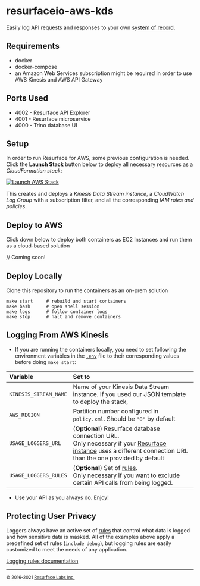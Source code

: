 # resurfaceio-aws-kds
Easily log API requests and responses to your own [system of record](https://resurface.io/).

## Requirements

* docker
* docker-compose
* an Amazon Web Services subscription might be required in order to use AWS Kinesis and AWS API Gateway

## Ports Used

* 4002 - Resurface API Explorer
* 4001 - Resurface microservice
* 4000 - Trino database UI

## Setup

In order to run Resurface for AWS, some previous configuration is needed. Click the **Launch Stack** button below to deploy all necessary resources as a _CloudFormation stack_:

[![Launch AWS Stack](https://s3.amazonaws.com/cloudformation-examples/cloudformation-launch-stack.png)](https://console.aws.amazon.com/cloudformation/home#/stacks/create/review?stackName=resurface-api-gateway&templateURL=https%3A%2F%2Fgithub.com%2Fresurfaceio%2Faws-kds%2Fraw%2Fmaster%2Faws%2Fcloudformation-templates%2Fresurfacestack.json)

This creates and deploys a _Kinesis Data Stream instance_, a _CloudWatch Log Group_ with a subscription filter, and all the corresponding _IAM roles and policies_.

## Deploy to AWS

Click down below to deploy both containers as EC2 Instances and run them as a cloud-based solution

// Coming soon!

## Deploy Locally

Clone this repository to run the containers as an on-prem solution

```
make start     # rebuild and start containers
make bash      # open shell session
make logs      # follow container logs
make stop      # halt and remove containers
```

<a name="logging_from_aws_kinesis"/>

## Logging From AWS Kinesis

- If you are running the containers locally, you need to set following the environment variables in the [`.env`](https://github.com/resurfaceio/azure-eh/blob/master/.env) file to their corresponding values before doing `make start`:

| Variable                    | Set to                                                                                                                                          |
|:----------------------------|:------------------------------------------------------------------------------------------------------------------------------------------------|
|`KINESIS_STREAM_NAME`        |Name of your Kinesis Data Stream instance. If you used our JSON template to deploy the stack, |
|`AWS_REGION`                 |Partition number configured in `policy.xml`. Should be `"0"` by default                                                                          |
|`USAGE_LOGGERS_URL`          |(**Optional**) Resurface database connection URL.<br />Only necessary if your [Resurface instance](https://resurface.io/installation) uses a different connection URL than the one provided by default   |
|`USAGE_LOGGERS_RULES`        |(**Optional**) Set of [rules](#protecting-user-privacy).<br />Only necessary if you want to exclude certain API calls from being logged.         |

- Use your API as you always do. Enjoy! 

<a name="privacy"/>

## Protecting User Privacy

Loggers always have an active set of <a href="https://resurface.io/rules.html">rules</a> that control what data is logged
and how sensitive data is masked. All of the examples above apply a predefined set of rules (`include debug`),
but logging rules are easily customized to meet the needs of any application.

<a href="https://resurface.io/rules.html">Logging rules documentation</a>

---
<small>&copy; 2016-2021 <a href="https://resurface.io">Resurface Labs Inc.</a></small>
